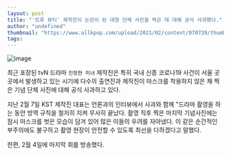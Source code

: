```yaml
---
layout: post
title: "'트루 뷰티' 제작진이 논란이 된 대형 단체 사진을 찍은 데 대해 공식 사과했다."
author: "undefined"
thumbnail: "https://www.allkpop.com/upload/2021/02/content/070739/thumb/1612701587-group-collage.jpg"
tags: 
---
```



![image](https://www.allkpop.com/upload/2021/02/content/070739/1612701587-group-collage.jpg)

최근 포장된 tvN 드라마 `진정한 미녀` 제작진은 특히 국내 신종 코로나19 사건이 서울 곳곳에서 발생하고 있는 시기에 다수의 출연진과 제작진이 마스크를 착용하지 않은 채 찍은 기념 단체 사진에 대해 공식 사과하고 있다.

지난 2월 7일 KST 제작진 대표는 언론과의 인터뷰에서 사과와 함께 "드라마 촬영을 하는 동안 방역 규칙을 철저히 지켜 무사히 끝났다. 촬영 직후 찍은 마지막 기념사진에는 잠시 마스크를 벗은 모습이 담겨 있어 많은 이들의 우려를 자아냈다. 이 같은 순간적인 부주의에도 불구하고 촬영 현장이 안전할 수 있도록 최선을 다하겠다고 말했다.

한편, 2월 4일에 마지막 회를 방송했다.